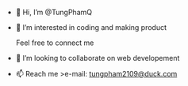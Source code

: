 - 👋 Hi, I’m @TungPhamQ
- 👀 I’m interested in coding and making product
   
  Feel free to connect me
- 💞️ I’m looking to collaborate on web developement
- 📫 Reach me 
        >e-mail: tungpham2109@duck.com

<!---
TungPhamQ/TungPhamQ is a ✨ special ✨ repository because its `README.md` (this file) appears on your GitHub profile.
You can click the Preview link to take a look at your changes.
--->
